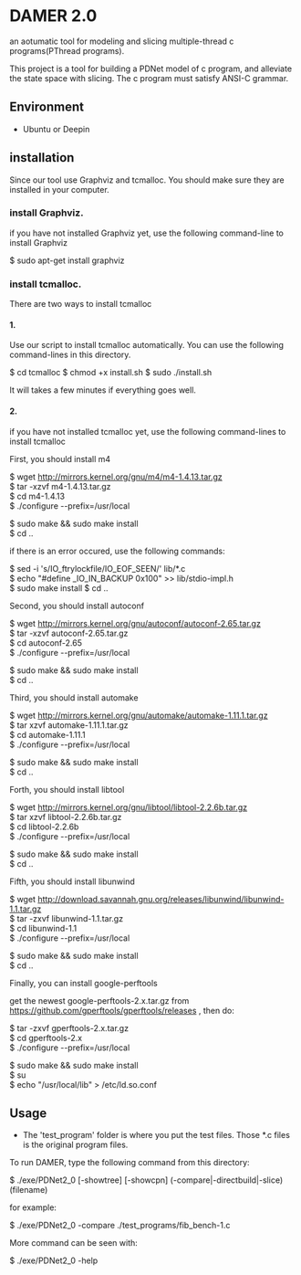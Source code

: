 # DAMER 2.0

an aotumatic tool for modeling and slicing multiple-thread c programs(PThread programs).

This project is a tool for building a PDNet model of c program, and alleviate the state space with slicing.
The c program must satisfy ANSI-C grammar.


## Environment
- Ubuntu or Deepin

## installation 

Since our tool use Graphviz and tcmalloc. You should make sure they are installed in your computer.

### install Graphviz.

if you have not installed Graphviz yet, use the following command-line to install Graphviz

$ sudo apt-get install graphviz

### install tcmalloc.

There are two ways to install tcmalloc

#### 1.

Use our script to install tcmalloc automatically. You can use the following command-lines in this directory.

$ cd tcmalloc
$ chmod +x install.sh
$ sudo ./install.sh

It will takes a few minutes if everything goes well. 

#### 2.

if you have not installed tcmalloc yet, use the following command-lines to install tcmalloc

First, you should install m4

$ wget http://mirrors.kernel.org/gnu/m4/m4-1.4.13.tar.gz \
$ tar -xzvf m4-1.4.13.tar.gz \
$ cd m4-1.4.13 \
$ ./configure --prefix=/usr/local

$ sudo make && sudo make install \
$ cd ..

if there is an error occured, use the following commands:

$ sed -i 's/IO_ftrylockfile/IO_EOF_SEEN/' lib/*.c \
$ echo "#define _IO_IN_BACKUP 0x100" >> lib/stdio-impl.h \
$ sudo make install
$ cd ..

Second, you should install autoconf

$ wget http://mirrors.kernel.org/gnu/autoconf/autoconf-2.65.tar.gz \
$ tar -xzvf autoconf-2.65.tar.gz \
$ cd autoconf-2.65 \
$ ./configure --prefix=/usr/local

$ sudo make && sudo make install \
$ cd ..

Third, you should install automake

$ wget http://mirrors.kernel.org/gnu/automake/automake-1.11.1.tar.gz \
$ tar xzvf automake-1.11.1.tar.gz \
$ cd automake-1.11.1 \
$ ./configure --prefix=/usr/local

$ sudo make && sudo make install \
$ cd ..

Forth, you should install libtool

$ wget http://mirrors.kernel.org/gnu/libtool/libtool-2.2.6b.tar.gz \
$ tar xzvf libtool-2.2.6b.tar.gz \
$ cd libtool-2.2.6b \
$ ./configure --prefix=/usr/local

$ sudo make && sudo make install \
$ cd ..

Fifth, you should install libunwind

$ wget http://download.savannah.gnu.org/releases/libunwind/libunwind-1.1.tar.gz \
$ tar -zxvf libunwind-1.1.tar.gz \
$ cd libunwind-1.1 \
$ ./configure --prefix=/usr/local 

$ sudo make && sudo make install \
$ cd ..

Finally, you can install google-perftools

get the newest google-perftools-2.x.tar.gz from https://github.com/gperftools/gperftools/releases , then do:

$ tar -zxvf gperftools-2.x.tar.gz \
$ cd gperftools-2.x \
$ ./configure --prefix=/usr/local

$ sudo make && sudo make install \
$ su \
$ echo "/usr/local/lib" > /etc/ld.so.conf

## Usage

- The 'test_program' folder is where you put the test files. Those *.c files is the original program files. 


To run DAMER, type the following command from this directory:

$ ./exe/PDNet2_0 [-showtree] [-showcpn] (-compare|-directbuild|-slice) (filename)

for example:

$ ./exe/PDNet2_0 -compare ./test_programs/fib_bench-1.c

More command can be seen with:

$ ./exe/PDNet2_0 -help

